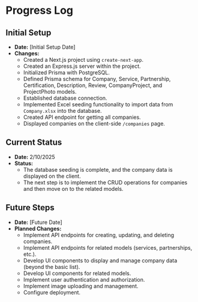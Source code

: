 # Progress Log

## Initial Setup

- **Date:** [Initial Setup Date]
- **Changes:**
  - Created a Next.js project using `create-next-app`.
  - Created an Express.js server within the project.
  - Initialized Prisma with PostgreSQL.
  - Defined Prisma schema for Company, Service, Partnership, Certification, Description, Review, CompanyProject, and ProjectPhoto models.
  - Established database connection.
  - Implemented Excel seeding functionality to import data from `Company.xlsx` into the database.
  - Created API endpoint for getting all companies.
  - Displayed companies on the client-side `/companies` page.

## Current Status

- **Date:** 2/10/2025
- **Status:**
  - The database seeding is complete, and the company data is displayed on the client.
  - The next step is to implement the CRUD operations for companies and then move on to the related models.

## Future Steps

- **Date:** [Future Date]
- **Planned Changes:**
  - Implement API endpoints for creating, updating, and deleting companies.
  - Implement API endpoints for related models (services, partnerships, etc.).
  - Develop UI components to display and manage company data (beyond the basic list).
  - Develop UI components for related models.
  - Implement user authentication and authorization.
  - Implement image uploading and management.
  - Configure deployment.
